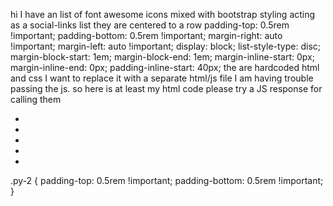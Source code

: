 hi I have an list of font awesome icons mixed with bootstrap styling acting as a social-links list they are centered to a row
     padding-top: 0.5rem !important;
    padding-bottom: 0.5rem !important;
     margin-right: auto !important;
    margin-left: auto !important; 
    display: block;
    list-style-type: disc;
    margin-block-start: 1em;
    margin-block-end: 1em;
    margin-inline-start: 0px;
    margin-inline-end: 0px;
    padding-inline-start: 40px;
the are hardcoded html and css I want to replace it with a separate html/js file I am having trouble passing the js.
so here is at least my html code please try a JS response for calling them 

<ul class="social-list list-inline py-2 mx-auto">
  <li class="list-inline-item">
    <a id="twitter-link" class="soc-link" href="https://twitter.com/ProchazkaPhilip">
      <i class="fab fa-twitter fa-fw"></i
    ></a>
  </li>
  <li class="list-inline-item">
    <a id="linkedin-link" class="soc-link" href="https://www.linkedin.com/in/philip-proch%C3%A1zka-4a48b9124"></a>
    <i class="fab fa-linkedin-in fa-fw"></i
    ></a>
  </li>
  <li class="list-inline-item">
    <a id="github-link" class="soc-link" href="https://github.com/philipprochazka?tab=repositories"
      ><i class="fab fa-github-alt fa-fw"></i
    ></a>
  </li>
  <li class="list-inline-item">
    <a id="stack-overflow-link" class="soc-link" href="https://stackoverflow.com/users/21684763/philip-proch%c3%a1zka"><i class="fab fa-stack-overflow fa-fw"></i></a>
  </li>
  <li class="list-inline-item">
    <a id="codepen-link" class="soc-link" href="#"><i class="fab fa-codepen fa-fw"></i></a>
  </li>
</ul>
<!--//social-list-->

.py-2 {
    padding-top: 0.5rem !important;
    padding-bottom: 0.5rem !important;
}
